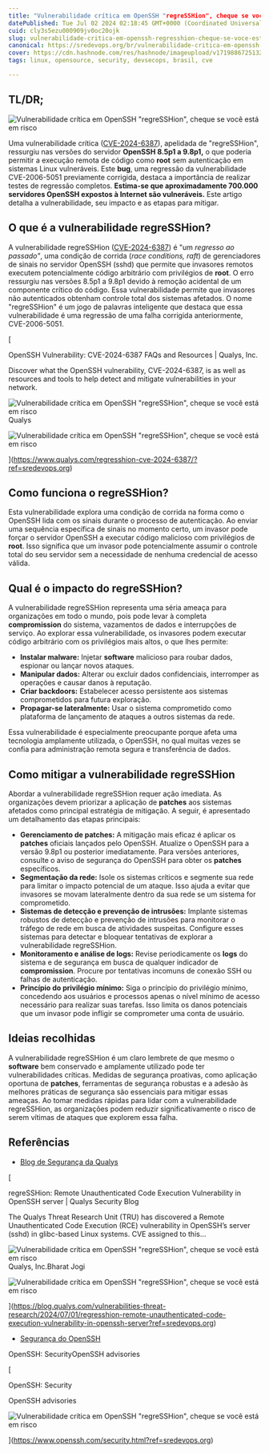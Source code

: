 ```yaml
---
title: "Vulnerabilidade crítica em OpenSSH "regreSSHion", cheque se você está em risco"
datePublished: Tue Jul 02 2024 02:18:45 GMT+0000 (Coordinated Universal Time)
cuid: cly3s5ezu000909jv0oc20ojk
slug: vulnerabilidade-critica-em-openssh-regresshion-cheque-se-voce-esta-em-risco-1-1
canonical: https://sredevops.org/br/vulnerabilidade-critica-em-openssh-regresshion-cheque-se-voce-esta-em-risco/
cover: https://cdn.hashnode.com/res/hashnode/imageupload/v1719886725132/60378736-8a35-4c1a-b442-059205dc874a.webp
tags: linux, opensource, security, devsecops, brasil, cve

---
```


TL/DR;
------

![Vulnerabilidade crítica em OpenSSH "regreSSHion", cheque se você está em risco](https://cdn.hashnode.com/res/hashnode/imageupload/v1719886723859/81aae3ae-92c1-4061-b905-bc9d2b1dcecb.webp)

Uma vulnerabilidade crítica ([CVE-2024-6387](https://www.qualys.com/regresshion-cve-2024-6387/?ref=sredevops.org)), apelidada de "regreSSHion", ressurgiu nas versões do servidor **OpenSSH 8.5p1 a 9.8p1,** o que poderia permitir a execução remota de código como **root** sem autenticação em sistemas Linux vulneráveis. Este **bug**, uma regressão da vulnerabilidade CVE-2006-5051 previamente corrigida, destaca a importância de realizar testes de regressão completos. **Estima-se que aproximadamente 700.000 servidores OpenSSH expostos à Internet são vulneráveis.** Este artigo detalha a vulnerabilidade, seu impacto e as etapas para mitigar.

O que é a vulnerabilidade regreSSHion?
--------------------------------------

A vulnerabilidade regreSSHion ([CVE-2024-6387](https://www.qualys.com/regresshion-cve-2024-6387/?ref=sredevops.org)) é "um _regresso ao passado"_, uma condição de corrida (_race conditions, raft_) de gerenciadores de sinais no servidor OpenSSH (sshd) que permite que invasores remotos executem potencialmente código arbitrário com privilégios de **root**. O erro ressurgiu nas versões 8.5p1 a 9.8p1 devido à remoção acidental de um componente crítico do código. Essa vulnerabilidade permite que invasores não autenticados obtenham controle total dos sistemas afetados. O nome "regreSSHion" é um jogo de palavras inteligente que destaca que essa vulnerabilidade é uma regressão de uma falha corrigida anteriormente, CVE-2006-5051.

[

OpenSSH Vulnerability: CVE-2024-6387 FAQs and Resources | Qualys, Inc.

Discover what the OpenSSH vulnerability, CVE-2024-6387, is as well as resources and tools to help detect and mitigate vulnerabilities in your network.

![Vulnerabilidade crítica em OpenSSH "regreSSHion", cheque se você está em risco](https://cdn.hashnode.com/res/hashnode/imageupload/v1719886724163/c2c3c100-8ddf-4b04-b333-989d21c34433.png)Qualys

![Vulnerabilidade crítica em OpenSSH "regreSSHion", cheque se você está em risco](https://cdn.hashnode.com/res/hashnode/imageupload/v1719886724296/d938374a-5cc9-4eaa-b1d8-1d48b361c970.jpeg)

](https://www.qualys.com/regresshion-cve-2024-6387/?ref=sredevops.org)

Como funciona o regreSSHion?
----------------------------

Esta vulnerabilidade explora uma condição de corrida na forma como o OpenSSH lida com os sinais durante o processo de autenticação. Ao enviar uma sequência específica de sinais no momento certo, um invasor pode forçar o servidor OpenSSH a executar código malicioso com privilégios de **root**. Isso significa que um invasor pode potencialmente assumir o controle total do seu servidor sem a necessidade de nenhuma credencial de acesso válida.

Qual é o impacto do regreSSHion?
--------------------------------

A vulnerabilidade regreSSHion representa uma séria ameaça para organizações em todo o mundo, pois pode levar à completa **compromission** do sistema, vazamentos de dados e interrupções de serviço. Ao explorar essa vulnerabilidade, os invasores podem executar código arbitrário com os privilégios mais altos, o que lhes permite:

*   **Instalar malware:** Injetar **software** malicioso para roubar dados, espionar ou lançar novos ataques.
*   **Manipular dados:** Alterar ou excluir dados confidenciais, interromper as operações e causar danos à reputação.
*   **Criar backdoors:** Estabelecer acesso persistente aos sistemas comprometidos para futura exploração.
*   **Propagar-se lateralmente:** Usar o sistema comprometido como plataforma de lançamento de ataques a outros sistemas da rede.

Essa vulnerabilidade é especialmente preocupante porque afeta uma tecnologia amplamente utilizada, o OpenSSH, no qual muitas vezes se confia para administração remota segura e transferência de dados.

Como mitigar a vulnerabilidade regreSSHion
------------------------------------------

Abordar a vulnerabilidade regreSSHion requer ação imediata. As organizações devem priorizar a aplicação de **patches** aos sistemas afetados como principal estratégia de mitigação. A seguir, é apresentado um detalhamento das etapas principais:

*   **Gerenciamento de patches:** A mitigação mais eficaz é aplicar os **patches** oficiais lançados pelo OpenSSH. Atualize o OpenSSH para a versão 9.8p1 ou posterior imediatamente. Para versões anteriores, consulte o aviso de segurança do OpenSSH para obter os **patches** específicos.
*   **Segmentação da rede:** Isole os sistemas críticos e segmente sua rede para limitar o impacto potencial de um ataque. Isso ajuda a evitar que invasores se movam lateralmente dentro da sua rede se um sistema for comprometido.
*   **Sistemas de detecção e prevenção de intrusões:** Implante sistemas robustos de detecção e prevenção de intrusões para monitorar o tráfego de rede em busca de atividades suspeitas. Configure esses sistemas para detectar e bloquear tentativas de explorar a vulnerabilidade regreSSHion.
*   **Monitoramento e análise de logs:** Revise periodicamente os **logs** do sistema e de segurança em busca de qualquer indicador de **compromission**. Procure por tentativas incomuns de conexão SSH ou falhas de autenticação.
*   **Princípio do privilégio mínimo:** Siga o princípio do privilégio mínimo, concedendo aos usuários e processos apenas o nível mínimo de acesso necessário para realizar suas tarefas. Isso limita os danos potenciais que um invasor pode infligir se comprometer uma conta de usuário.

Ideias recolhidas
-----------------

A vulnerabilidade regreSSHion é um claro lembrete de que mesmo o **software** bem conservado e amplamente utilizado pode ter vulnerabilidades críticas. Medidas de segurança proativas, como aplicação oportuna de **patches**, ferramentas de segurança robustas e a adesão às melhores práticas de segurança são essenciais para mitigar essas ameaças. Ao tomar medidas rápidas para lidar com a vulnerabilidade regreSSHion, as organizações podem reduzir significativamente o risco de serem vítimas de ataques que explorem essa falha.

Referências
-----------

*   [Blog de Segurança da Qualys](https://blog.qualys.com/vulnerabilities-threat-research/2024/07/01/regresshion-remote-unauthenticated-code-execution-vulnerability-in-openssh-server?ref=sredevops.org)

[

regreSSHion: Remote Unauthenticated Code Execution Vulnerability in OpenSSH server | Qualys Security Blog

The Qualys Threat Research Unit (TRU) has discovered a Remote Unauthenticated Code Execution (RCE) vulnerability in OpenSSH’s server (sshd) in glibc-based Linux systems. CVE assigned to this…

![Vulnerabilidade crítica em OpenSSH "regreSSHion", cheque se você está em risco](https://cdn.hashnode.com/res/hashnode/imageupload/v1719886724595/c4568df8-fdd5-481a-ba77-63121161c564.png)Qualys, Inc.Bharat Jogi

![Vulnerabilidade crítica em OpenSSH "regreSSHion", cheque se você está em risco](https://cdn.hashnode.com/res/hashnode/imageupload/v1719886724715/3857b524-ee20-415d-84c0-b9a191f4562b.jpeg)

](https://blog.qualys.com/vulnerabilities-threat-research/2024/07/01/regresshion-remote-unauthenticated-code-execution-vulnerability-in-openssh-server?ref=sredevops.org)

*   [Segurança do OpenSSH](https://www.openssh.com/security.html?ref=sredevops.org)

OpenSSH: SecurityOpenSSH advisories

[

OpenSSH: Security

OpenSSH advisories

![Vulnerabilidade crítica em OpenSSH "regreSSHion", cheque se você está em risco](https://cdn.hashnode.com/res/hashnode/imageupload/v1719886724974/226e9f85-aca2-4e30-92d1-90673f30cad7.ico)



](https://www.openssh.com/security.html?ref=sredevops.org)